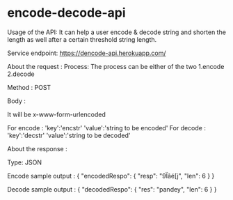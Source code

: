 # encode-decode-api
Usage of the API:
It can help a user encode &amp; decode string and shorten the length as well after a certain threshold string length.

Service endpoint:
https://dencode-api.herokuapp.com/<process>

About the request :
Process:
The process can be either of the two 
1.encode 
2.decode

Method : POST

Body :

It will be  x-www-form-urlencoded


For encode :
'key':'encstr'
'value':'string to be encoded'
For decode :
'key':'decstr'
'value':'string to be decoded'


About the response :


Type: JSON


Encode sample output :
{
    "encodedRespo": {
        "resp": "9Ïâé[j",
        "len": 6
    }
}

Decode sample output :
{
    "decodedRespo": {
        "res": "pandey",
        "len": 6
    }
}

